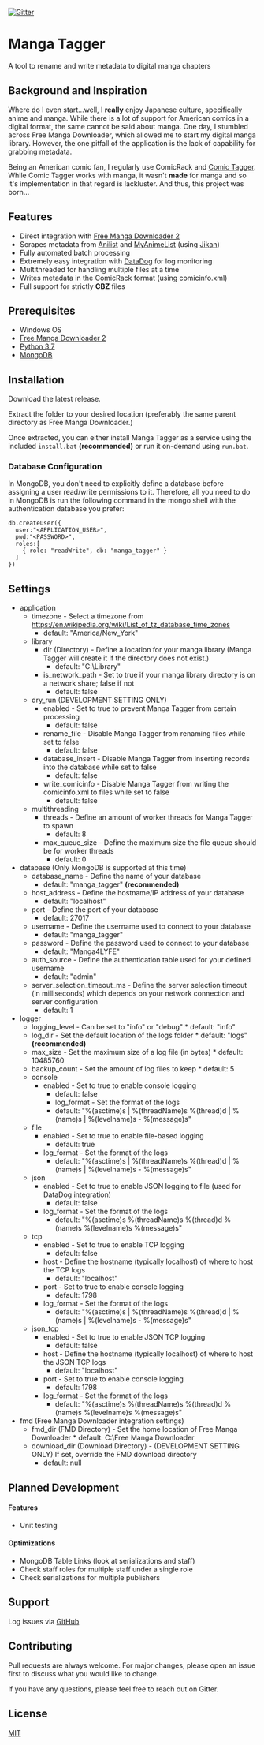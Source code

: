 [![Gitter](https://badges.gitter.im/Manga-Tagger/community.svg)](https://gitter.im/Manga-Tagger/community?utm_source=badge&utm_medium=badge&utm_campaign=pr-badge)

# Manga Tagger

A tool to rename and write metadata to digital manga chapters

## Background and Inspiration
Where do I even start...well, I **really** enjoy Japanese culture, specifically anime and manga. While there is a lot of support for American comics in a digital format, the same cannot be said about manga. One day, I stumbled across Free Manga Downloader, which allowed me to start my digital manga library. However, the one pitfall of the application is the lack of capability for grabbing metadata.

Being an American comic fan, I regularly use ComicRack and [Comic Tagger](https://github.com/comictagger/comictagger). While Comic Tagger works with manga, it wasn't **made** for manga and so it's implementation in that regard is lackluster. And thus, this project was born...

## Features
* Direct integration with [Free Manga Downloader 2](https://github.com/dazedcat19/FMD2)
* Scrapes metadata from [Anilist](https://anilist.co/) and [MyAnimeList](https://myanimelist.net/) (using [Jikan](https://jikan.moe/))
* Fully automated batch processing
* Extremely easy integration with [DataDog](https://www.datadoghq.com/) for log monitoring
* Multithreaded for handling multiple files at a time
* Writes metadata in the ComicRack format (using comicinfo.xml)
* Full support for strictly **CBZ** files

## Prerequisites

* Windows OS
* [Free Manga Downloader 2](https://github.com/dazedcat19/FMD2)
* [Python 3.7](https://www.python.org/)
* [MongoDB](https://www.mongodb.com/)

## Installation

Download the latest release.

Extract the folder to your desired location (preferably the same parent directory as Free Manga Downloader.)

Once extracted, you can either install Manga Tagger as a service using the included `install.bat` **(recommended)** or run it on-demand using `run.bat`.

### Database Configuration
In MongoDB, you don't need to explicitly define a database before assigning a user read/write permissions to it. Therefore, all you need to do in MongoDB is run the following command in the mongo shell with the authentication database you prefer:
```
db.createUser({
  user:"<APPLICATION_USER>",
  pwd:"<PASSWORD>",
  roles:[
    { role: "readWrite", db: "manga_tagger" }
  ]
})
```

## Settings

* application
  * timezone - Select a timezone from https://en.wikipedia.org/wiki/List_of_tz_database_time_zones
    * default: "America/New_York"
  * library
    * dir (Directory) - Define a location for your manga library (Manga Tagger will create it if the directory does not exist.)
	  * default: "C:\Library"
	* is_network_path - Set to true if your manga library directory is on a network share; false if not
	  * default: false
  * dry_run (DEVELOPMENT SETTING ONLY)
    * enabled - Set to true to prevent Manga Tagger from certain processing
	  * default: false
	* rename_file - Disable Manga Tagger from renaming files while set to false
	  * default: false
	* database_insert - Disable Manga Tagger from inserting records into the database while set to false
	  * default: false
	* write_comicinfo - Disable Manga Tagger from writing the comicinfo.xml to files while set to false
	  * default: false
  * multithreading
    * threads - Define an amount of worker threads for Manga Tagger to spawn
	  * default: 8
	* max_queue_size - Define the maximum size the file queue should be for worker threads
	  * default: 0
* database (Only MongoDB is supported at this time)
  * database_name - Define the name of your database
	  * default: "manga_tagger" **(recommended)**
  * host_address - Define the hostname/IP address of your database
	  * default: "localhost"
  * port - Define the port of your database
	  * default: 27017
  * username - Define the username used to connect to your database
	  * default: "manga_tagger"
  * password - Define the password used to connect to your database
	  * default: "Manga4LYFE"
  * auth_source - Define the authentication table used for your defined username
	  * default: "admin"
  * server_selection_timeout_ms - Define the server selection timeout (in milliseconds) which depends on your network connection and server configuration
	  * default: 1
* logger
  * logging_level - Can be set to "info" or "debug"
    	* default: "info"
  * log_dir - Set the default location of the logs folder
    	* default: "logs" **(recommended)**
  * max_size - Set the maximum size of a log file (in bytes)
    	* default: 10485760
  * backup_count - Set the amount of log files to keep
    	* default: 5
  * console
    * enabled - Set to true to enable console logging
      * default: false
      * log_format - Set the format of the logs
      * default: "%(asctime)s | %(threadName)s %(thread)d | %(name)s | %(levelname)s - %(message)s"
  * file
    * enabled - Set to true to enable file-based logging
      * default: true
    * log_format - Set the format of the logs
      * default: "%(asctime)s | %(threadName)s %(thread)d | %(name)s | %(levelname)s - %(message)s"
  * json
    * enabled - Set to true to enable JSON logging to file (used for DataDog integration)
      * default: false
    * log_format - Set the format of the logs
      * default: "%(asctime)s %(threadName)s %(thread)d %(name)s %(levelname)s %(message)s"
  * tcp
    * enabled - Set to true to enable TCP logging
      * default: false
    * host - Define the hostname (typically localhost) of where to host the TCP logs
      * default: "localhost"
    * port - Set to true to enable console logging
      * default: 1798
    * log_format - Set the format of the logs
      * default: "%(asctime)s | %(threadName)s %(thread)d | %(name)s | %(levelname)s - %(message)s"
  * json_tcp
    * enabled - Set to true to enable JSON TCP logging
      * default: false
    * host - Define the hostname (typically localhost) of where to host the JSON TCP logs
      * default: "localhost"
    * port - Set to true to enable console logging
      * default: 1798
    * log_format - Set the format of the logs
      * default: "%(asctime)s %(threadName)s %(thread)d %(name)s %(levelname)s %(message)s"
* fmd (Free Manga Downloader integration settings)
  * fmd_dir (FMD Directory) - Set the home location of Free Manga Downloader
    	* default: C:\Free Manga Downloader
  * download_dir (Download Directory) - (DEVELOPMENT SETTING ONLY) If set, override the FMD download directory
  	* default: null

## Planned Development

#### Features
* Unit testing

#### Optimizations
* MongoDB Table Links (look at serializations and staff)
* Check staff roles for multiple staff under a single role
* Check serializations for multiple publishers

## Support

Log issues via [GitHub](https://github.com/ivtechboyinpa/Manga-Tagger/issues)

## Contributing
Pull requests are always welcome. For major changes, please open an issue first to discuss what you would like to change.

If you have any questions, please feel free to reach out on Gitter.

## License
[MIT](https://choosealicense.com/licenses/mit/)
